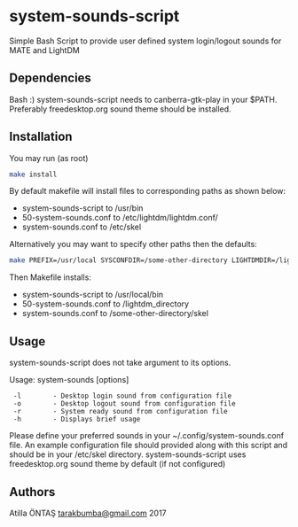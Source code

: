 # system-sounds-script
Simple Bash Script to provide user defined system login/logout sounds for MATE and LightDM

## Dependencies
Bash :)
system-sounds-script needs to canberra-gtk-play in your $PATH.
Preferably freedesktop.org sound theme should be installed.

## Installation
You may run (as root)
```Bash
make install
```

By default makefile will install files to corresponding paths as shown below:

* system-sounds-script to /usr/bin
* 50-system-sounds.conf to /etc/lightdm/lightdm.conf/
* system-sounds.conf to /etc/skel

Alternatively you may want to specify other paths then the defaults:

```Bash
make PREFIX=/usr/local SYSCONFDIR=/some-other-directory LIGHTDMDIR=/lightdm_directory install
```

Then Makefile installs:

* system-sounds-script to /usr/local/bin
* 50-system-sounds.conf to /lightdm_directory
* system-sounds.conf to /some-other-directory/skel

## Usage
system-sounds-script does not take argument to its options.

Usage: system-sounds [options]

     -l        - Desktop login sound from configuration file
     -o        - Desktop logout sound from configuration file
     -r        - System ready sound from configuration file
     -h        - Displays brief usage
     
Please define your preferred sounds in your ~/.config/system-sounds.conf file.
An example configuration file should provided along with this script and should be in your /etc/skel
directory. system-sounds-script uses freedesktop.org sound theme by default (if not configured)

## Authors
Atilla ÖNTAŞ <tarakbumba@gmail.com> 2017

